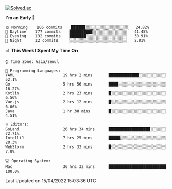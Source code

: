 [![Solved.ac](http://mazassumnida.wtf/api/v2/generate_badge?boj=kuckjwi)](https://solved.ac/kuckjwi)
<!--START_SECTION:waka-->
**I'm an Early 🐤** 

```text
🌞 Morning    106 commits    ██████░░░░░░░░░░░░░░░░░░░   24.82% 
🌆 Daytime    177 commits    ██████████░░░░░░░░░░░░░░░   41.45% 
🌃 Evening    132 commits    ███████░░░░░░░░░░░░░░░░░░   30.91% 
🌙 Night      12 commits     ░░░░░░░░░░░░░░░░░░░░░░░░░   2.81%

```


📊 **This Week I Spent My Time On** 

```text
⌚︎ Time Zone: Asia/Seoul

💬 Programming Languages: 
YAML                     19 hrs 2 mins       █████████████░░░░░░░░░░░░   52.1% 
Go                       5 hrs 56 mins       ████░░░░░░░░░░░░░░░░░░░░░   16.27% 
Kotlin                   2 hrs 23 mins       █░░░░░░░░░░░░░░░░░░░░░░░░   6.56% 
Vue.js                   2 hrs 12 mins       █░░░░░░░░░░░░░░░░░░░░░░░░   6.06% 
Java                     1 hr 38 mins        █░░░░░░░░░░░░░░░░░░░░░░░░   4.51%

🔥 Editors: 
GoLand                   26 hrs 34 mins      ██████████████████░░░░░░░   72.71% 
IntelliJ                 7 hrs 25 mins       █████░░░░░░░░░░░░░░░░░░░░   20.3% 
WebStorm                 2 hrs 33 mins       █░░░░░░░░░░░░░░░░░░░░░░░░   7.0%

💻 Operating System: 
Mac                      36 hrs 32 mins      █████████████████████████   100.0%

```


 Last Updated on 15/04/2022 15:03:36 UTC
<!--END_SECTION:waka-->
